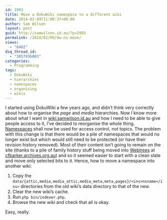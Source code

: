 ```yaml
---
id: 1993
title: Move a DokuWiki namespace to a different wiki
date: 2014-02-09T11:00:37+00:00
author: Sam Wilson
layout: post
guid: http://samwilson.id.au/?p=1993
permalink: /2014/02/09/dw-ns-move/
views:
  - "6402"
dsq_thread_id:
  - "3857936003"
categories:
  - Programming
tags:
  - DokuWiki
  - hierarchies
  - namespaces
  - organising
  - wikis
---
```

I started using DokuWiki a few years ago, and didn’t think very correctly about how to organise the _page_ and _media_ hierarchies. Now I know more about what I want in [wiki.samwilson.id.au](http://wiki.samwilson.id.au/) and how I need to be able to give people access to it, I’ve decided to reorganise the whole thing. [Namespaces](https://www.dokuwiki.org/namespaces) shall now be used for access control, not topics. The problem with this change is that there would be a pile of namespaces that would no longer exist but which would still need to be protected (or have their revision history removed). Most of their content isn’t going to remain on the site (thanks to a pile of family history stuff being moved into [Webtrees](http://webtrees.net/) at [cfbarker.archives.org.au](http://cfbarker.archives.org.au "C. F. Barker Archives")) and so it seemed easier to start with a clean slate and move only selected bits to it. Hence, how to move a namespace into another wiki:

  1. Copy the `data/{attic,media,media_attic,media_meta,meta,pages}/<ins>nsname</ins>` directories from the old wiki’s data directory to that of the new.
  2. Clear the new wiki’s cache.
  3. Run `php bin/indexer.php`.
  4. Browse the new wiki and check that all is okay.

Easy, really.